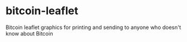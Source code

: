 # bitcoin-leaflet
Bitcoin leaflet graphics for printing and sending to anyone who doesn't know about Bitcoin
